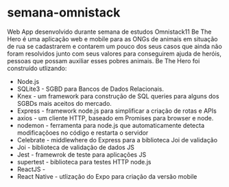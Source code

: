 # semana-omnistack
Web App desenvolvido durante semana de estudos Omnistack11
Be The Hero é uma aplicação web e mobile para as ONGs de animais em situação de rua se cadastrarem e contarem um pouco dos seus casos que ainda não foram resolvidos junto com seus valores para conseguirem ajuda de heróis, pessoas que possam auxiliar esses pobres animais. Be The Hero foi construído utlizando:

- Node.js
- SQLite3 - SGBD para Bancos de Dados Relacionais.
- Knex - um framework para construção de SQL queries para alguns dos SGBDs mais aceitos do mercado.
- Express - framework node.js para simplificar a criação de rotas e APIs
- axios - um cliente HTTP, baseado em Promises para browser e node.
- nodemon - ferramenta para node.js que automaticamente detecta modificaçõoes no código e restarta o servidor
- Celebrate - middlewhere do Express para a biblioteca Joi de validação
- Joi - biblioteca de validação de dados JS
- Jest - framewrok de teste para aplicações JS
- supertest - biblioteca para testes HTTP node.js
- ReactJS - 
- React Native - utlização do Expo para criação da versão mobile
